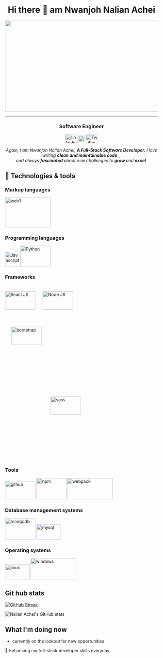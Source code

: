<h1 align="center">Hi there 👋 am Nwanjoh Nalian Achei</h1>
<p align="center">
  <img src="https://encrypted-tbn0.gstatic.com/images?q=tbn:ANd9GcRWGbC_ssc15PaQSzsU8jYvZOL7ZQvPF2p8OfNmqCn-fuGxUqXonOi9X8dzcfjWJWEy2y4&usqp=CAU" height="300" width="600"/>
</p>
<hr>
<h3 align="center">Software Engineer</h3>
<p align="center">
<a href="https://www.linkedin.com/in/nalian-achei-683208275" target="blank"><img align="center" src="https://cdn.jsdelivr.net/npm/simple-icons@3.0.1/icons/linkedin.svg" alt="linkedin" height="30" width="40" /></a>
<a href = "mailto: nalianachei2@gmail.com"><img align="center" src="https://img.freepik.com/free-icon/black-envelope-with-white-outline_318-34037.jpg" alt="email" height="20" width="20" /></a>
<a href="https://twitter.com/NalianAchei?t=t1Fc55VIj8_MZq8dcBAquA&s=09" target="blank"><img align="center" src="https://cdn.jsdelivr.net/npm/simple-icons@3.0.1/icons/twitter.svg" alt="Twitter" height="30" width="40" /></a>
</p>
<p align="center">
  <em>
   Again, I am Nwanjoh Nalian Achei, 
    <b>A Full-Stack Software Developer.</b> I love writing <b>clean and maintainable code</b>&nbsp;&nbsp,<br> and always <b>
fascinated</b>
    about new challenges to 
    <b>grow </b> and 
    <b>excel</b>&nbsp
  </em> 
  <br>
</p> 

## 🔧 Technologies & tools
### Markup languages
<img align="center" src="https://www.citypng.com/public/uploads/preview/html5-css3-logos-icons-free-png-116622247884pg5i7txpi.png" alt="web3" height="100" width="150" />

### Programming languages
<img src="https://w1.pngwing.com/pngs/951/574/png-transparent-react-logo-javascript-redux-vuejs-angular-angularjs-expressjs-front-and-back-ends-thumbnail.png" alt="Javascript" style="display: inline; width: 50px;height: 50px;"/><img src="https://cdn.icon-icons.com/icons2/2699/PNG/512/python_vertical_logo_icon_168039.png" style="display: inline;width: 100px;height: 70px;" alt="Python" />

### Frameworks
<img src="https://w7.pngwing.com/pngs/403/269/png-transparent-react-react-native-logos-brands-in-colors-icon-thumbnail.png" style="width: 100px;height: 60px;" alt="React JS" /> <img src="https://upload.wikimedia.org/wikipedia/commons/thumb/d/d9/Node.js_logo.svg/2560px-Node.js_logo.svg.png" style="width:100px; height: 60px; margin: 20px" alt="Node JS" /><br/><br/>
<img src="https://www.brcline.com/wp-content/uploads/2016/01/bootstrap-logo.png" style="width:100px; height: 60px; margin: 20px" alt="bootstrap" /><img src="https://i0.wp.com/css-tricks.com/wp-content/uploads/2019/10/sass-sparkles.png?fit=1200%2C600&ssl=1" style="width:100px; height: 60px; margin: 20px; margin:150px" alt="sass" />


### Tools
<img src="https://1000logos.net/wp-content/uploads/2021/05/GitHub-logo.png" alt="github"  style="height:60px; width:100px"/>   <img src="https://cdn.iconscout.com/icon/free/png-256/free-npm-3550843-2970428.png" alt="npm"  style="height:70px; width:100px"/><img src="https://media.trytn.dev/library/sites/2/2020/06/webpack.jpg" alt="webpack"  style="height:70px; width:150px"/>




### Database management systems
<img src="https://webimages.mongodb.com/_com_assets/cms/kuyjf3vea2hg34taa-horizontal_default_slate_blue.svg?auto=format%252Ccompress" alt="mongodb"  style="height:70px; width:100px"/>   <img src="https://cdn4.iconfinder.com/data/icons/flat-pro-database-set-1/32/mysql-badge-512.png" alt="mysql"  style="height:50px; width:80px"/>


### Operating systems
<img src="https://1000logos.net/wp-content/uploads/2017/03/Symbol-Linux.jpg" alt="linux"  style="height:50px; width:80px"/>   <img src="https://www.itprotoday.com/sites/itprotoday.com/files/styles/article_featured_retina/public/uploads/2016/10/server2016_1_0.jpg?itok=Hdy_X5d7" alt="windows"  style="height:70px; width:150px"/>


## Git hub stats

[![GitHub Streak](http://github-readme-streak-stats.herokuapp.com?user=NalianAchei2020&theme=elegant&date_format=M%20j%5B%2C%20Y%5D&currStreakLabel=54AEFF&border=AFB8C18B&background=F6F8FA0F&ring=FFBC00&fire=FFBC00&sideLabels=00DB49&dates=8A8FA0&stroke=AFB8C128&sideNums=8A8FA0&currStreakNum=8A8FA0)](https://git.io/streak-stats)

![Nalian Achei's GitHub stats](https://github-readme-stats.vercel.app/api?username=NalianAchei2020&count_private=true&theme=dark&show_icons=true&bg_color=F6F8FA0F&title_color=00DB49&text_color=8A8FA0&icon_color=FFBC00&border_color=AFB8C175)

## What I'm doing now
- currently on the lookout for new opportunities

🌱 Enhancing my full-stack developer skills everyday
